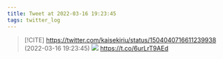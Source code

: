 ```yaml
---
title: Tweet at 2022-03-16 19:23:45
tags: twitter_log
---
```


> [!CITE] https://twitter.com/kaisekiriu/status/1504040716611239938 (2022-03-16 19:23:45)
> ![](https://twitter.com/kaisekiriu/status/1504040716611239938)
> https://t.co/6urLrT9AEd
